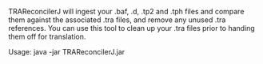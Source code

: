 TRAReconcilerJ will ingest your .baf, .d, .tp2 and .tph files and compare them against the associated .tra files, and remove any unused .tra references. You can use this tool to clean up your .tra files prior to handing them off for translation.

Usage: java -jar TRAReconcilerJ.jar